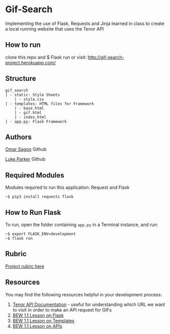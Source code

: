 # Gif-Search
Implementing the use of Flask, Requests and Jinja learned in class to create a local running website that uses the Tenor API

## How to run
clone this repo and $ Flask run
            or
visit: http://gif-search-project.herokuapp.com/

## Structure
```
gif_search
| - static: Style Sheets
    | - style.css
| - templates: HTML files for Framework
    | - base.html
    | - gif.html
    | - index.html
| - app.py: Flask Framework
```

## Authors
[Omar Sagoo](https://github.com/omarsagoo) Github

[Luke Parker](https://github.com/) Github

## Required Modules
Modules required to run this application: Request and Flask
```
~$ pip3 install requests flask
```


## How to Run Flask
To run, open the folder containing `app.py` in a Terminal instance, and run:

```
~$ export FLASK_ENV=development
~$ flask run
```

## Rubric
[Project rubirc here](https://docs.google.com/document/d/1u8zn_w9kQceK1y0f0F6QEWWgP8T7KRsQvQOIvlzyMi0/edit)

## Resources

You may find the following resources helpful in your development process:

1. [Tenor API Documentation](https://tenor.com/gifapi/documentation) - useful for understanding which URL we want to visit in order to make an API request for GIFs
2. [BEW 1.1 Lesson on Flask](https://make-school-courses.github.io/BEW-1.1-RESTful-and-Resourceful-MVC-Architecture/#/./Lessons/03-Intro-to-Flask/README)
3. [BEW 1.1 Lesson on Templates](https://make-school-courses.github.io/BEW-1.1-RESTful-and-Resourceful-MVC-Architecture/#/./Lessons/04-Flask-Templating/README)
4. [BEW 1.1 Lesson on APIs](https://make-school-courses.github.io/BEW-1.1-RESTful-and-Resourceful-MVC-Architecture/#/./Lessons/05-URLs-HTTP-REST-and-Reading-Errors/README)

